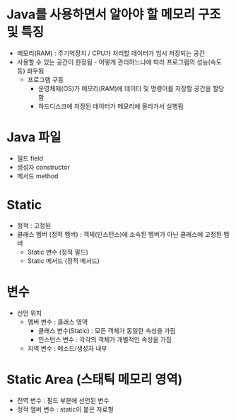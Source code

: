# Java를 사용하면서 알아야 할 메모리 구조 및 특징
- 메모리(RAM) : 주기억장치 / CPU가 처리할 데이터가 임시 저장되는 공간
- 사용할 수 있는 공간이 한정됨 - 어떻게 관리하느냐에 따라 프로그램의 성능(속도 등) 좌우됨
  - 프로그램 구동
    - 운영체제(OS)가 메모리(RAM)에 데이터 및 명령어를 저장할 공간을 할당함
    - 하드디스크에 저장된 데이터가 메모리에 올라가서 실행됨

# Java 파일
- 필드 field
- 생성자 constructor
- 메서드 method 

# Static
- 정적 : 고정된
- 클래스 멤버 (정적 멤버) : 객체(인스턴스)에 소속된 멤버가 아닌 클래스에 고정된 멤버
  - Static 변수 (정적 필드)
  - Static 메서드 (정적 메서드)

# 변수
- 선언 위치
  - 멤버 변수 : 클래스 영역
    - 클래스 변수(Static) : 모든 객체가 동일한 속성을 가짐
    - 인스턴스 변수 : 각각의 객체가 개별적인 속성을 가짐
  - 지역 변수 : 메소드/생성자 내부

# Static Area (스태틱 메모리 영역)
- 전역 변수 : 필드 부분에 선언된 변수
- 정적 멤버 변수 : static이 붙은 자료형
